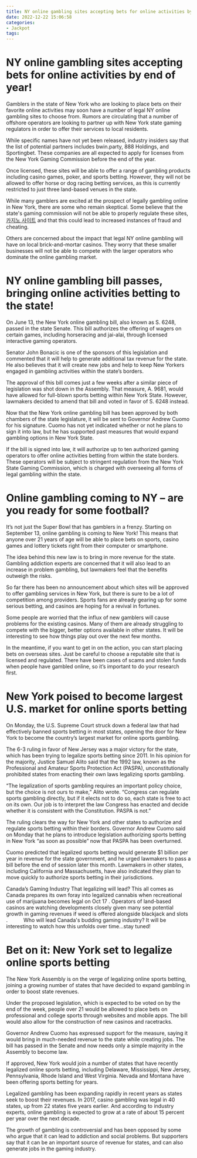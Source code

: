 ```yaml
---
title: NY online gambling sites accepting bets for online activities by end of year!
date: 2022-12-22 15:06:58
categories:
- Jackpot
tags:
---
```



#  NY online gambling sites accepting bets for online activities by end of year!

Gamblers in the state of New York who are looking to place bets on their favorite online activities may soon have a number of legal NY online gambling sites to choose from. Rumors are circulating that a number of offshore operators are looking to partner up with New York state gaming regulators in order to offer their services to local residents.

While specific names have not yet been released, industry insiders say that the list of potential partners includes bwin.party, 888 Holdings, and Sportingbet. These companies are all expected to apply for licenses from the New York Gaming Commission before the end of the year.

Once licensed, these sites will be able to offer a range of gambling products including casino games, poker, and sports betting. However, they will not be allowed to offer horse or dog racing betting services, as this is currently restricted to just three land-based venues in the state.

While many gamblers are excited at the prospect of legally gambling online in New York, there are some who remain skeptical. Some believe that the state's gaming commission will not be able to properly regulate these sites,[카지노 사이트](https://choegocasino.com/) and that this could lead to increased instances of fraud and cheating.

Others are concerned about the impact that legal NY online gambling will have on local brick-and-mortar casinos. They worry that these smaller businesses will not be able to compete with the larger operators who dominate the online gambling market.

#  NY online gambling bill passes, bringing online activities betting to the state!

On June 13, the New York online gambling bill, also known as S. 6248, passed in the state Senate. This bill authorizes the offering of wagers on certain games, including horseracing and jai-alai, through licensed interactive gaming operators.

Senator John Bonacic is one of the sponsors of this legislation and commented that it will help to generate additional tax revenue for the state. He also believes that it will create new jobs and help to keep New Yorkers engaged in gambling activities within the state’s borders.

The approval of this bill comes just a few weeks after a similar piece of legislation was shot down in the Assembly. That measure, A. 9681, would have allowed for full-blown sports betting within New York State. However, lawmakers decided to amend that bill and voted in favor of S. 6248 instead.

Now that the New York online gambling bill has been approved by both chambers of the state legislature, it will be sent to Governor Andrew Cuomo for his signature. Cuomo has not yet indicated whether or not he plans to sign it into law, but he has supported past measures that would expand gambling options in New York State.

If the bill is signed into law, it will authorize up to ten authorized gaming operators to offer online activities betting from within the state borders. These operators will be subject to stringent regulation from the New York State Gaming Commission, which is charged with overseeing all forms of legal gambling within the state.

#  Online gambling coming to NY – are you ready for some football?

It’s not just the Super Bowl that has gamblers in a frenzy. Starting on September 13, online gambling is coming to New York! This means that anyone over 21 years of age will be able to place bets on sports, casino games and lottery tickets right from their computer or smartphone.

The idea behind this new law is to bring in more revenue for the state. Gambling addiction experts are concerned that it will also lead to an increase in problem gambling, but lawmakers feel that the benefits outweigh the risks.

So far there has been no announcement about which sites will be approved to offer gambling services in New York, but there is sure to be a lot of competition among providers. Sports fans are already gearing up for some serious betting, and casinos are hoping for a revival in fortunes.

Some people are worried that the influx of new gamblers will cause problems for the existing casinos. Many of them are already struggling to compete with the bigger, better options available in other states. It will be interesting to see how things play out over the next few months.

In the meantime, if you want to get in on the action, you can start placing bets on overseas sites. Just be careful to choose a reputable site that is licensed and regulated. There have been cases of scams and stolen funds when people have gambled online, so it’s important to do your research first.

#  New York poised to become largest U.S. market for online sports betting

On Monday, the U.S. Supreme Court struck down a federal law that had effectively banned sports betting in most states, opening the door for New York to become the country’s largest market for online sports gambling.

The 6-3 ruling in favor of New Jersey was a major victory for the state, which has been trying to legalize sports betting since 2011. In his opinion for the majority, Justice Samuel Alito said that the 1992 law, known as the Professional and Amateur Sports Protection Act (PASPA), unconstitutionally prohibited states from enacting their own laws legalizing sports gambling.

“The legalization of sports gambling requires an important policy choice, but the choice is not ours to make,” Alito wrote. “Congress can regulate sports gambling directly, but if it elects not to do so, each state is free to act on its own. Our job is to interpret the law Congress has enacted and decide whether it is consistent with the Constitution. PASPA is not.”

The ruling clears the way for New York and other states to authorize and regulate sports betting within their borders. Governor Andrew Cuomo said on Monday that he plans to introduce legislation authorizing sports betting in New York “as soon as possible” now that PASPA has been overturned.

Cuomo predicted that legalized sports betting would generate $1 billion per year in revenue for the state government, and he urged lawmakers to pass a bill before the end of session later this month. Lawmakers in other states, including California and Massachusetts, have also indicated they plan to move quickly to authorize sports betting in their jurisdictions.

Canada’s Gaming Industry That legalizing will lead?
This all comes as Canada prepares its own foray into legalized cannabis when recreational use of marijuana becomes legal on Oct 17 . Operators of land-based casinos are watching developments closely given many see potential growth in gaming revenues if weed is offered alongside blackjack and slots . 
          Who will lead Canada's budding gaming industry? It will be interesting to watch how this unfolds over time...stay tuned!

#  Bet on it: New York set to legalize online sports betting

The New York Assembly is on the verge of legalizing online sports betting, joining a growing number of states that have decided to expand gambling in order to boost state revenues.

Under the proposed legislation, which is expected to be voted on by the end of the week, people over 21 would be allowed to place bets on professional and college sports through websites and mobile apps. The bill would also allow for the construction of new casinos and racetracks.

Governor Andrew Cuomo has expressed support for the measure, saying it would bring in much-needed revenue to the state while creating jobs. The bill has passed in the Senate and now needs only a simple majority in the Assembly to become law.

If approved, New York would join a number of states that have recently legalized online sports betting, including Delaware, Mississippi, New Jersey, Pennsylvania, Rhode Island and West Virginia. Nevada and Montana have been offering sports betting for years.

Legalized gambling has been expanding rapidly in recent years as states seek to boost their revenues. In 2017, casino gambling was legal in 40 states, up from 22 states five years earlier. And according to industry experts, online gambling is expected to grow at a rate of about 15 percent per year over the next decade.

The growth of gambling is controversial and has been opposed by some who argue that it can lead to addiction and social problems. But supporters say that it can be an important source of revenue for states, and can also generate jobs in the gaming industry.
